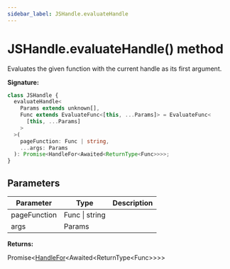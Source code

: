 ```yaml
---
sidebar_label: JSHandle.evaluateHandle
---
```


# JSHandle.evaluateHandle() method

Evaluates the given function with the current handle as its first argument.

**Signature:**

```typescript
class JSHandle {
  evaluateHandle<
    Params extends unknown[],
    Func extends EvaluateFunc<[this, ...Params]> = EvaluateFunc<
      [this, ...Params]
    >
  >(
    pageFunction: Func | string,
    ...args: Params
  ): Promise<HandleFor<Awaited<ReturnType<Func>>>>;
}
```

## Parameters

| Parameter    | Type           | Description |
| ------------ | -------------- | ----------- |
| pageFunction | Func \| string |             |
| args         | Params         |             |

**Returns:**

Promise&lt;[HandleFor](./puppeteer.handlefor.md)&lt;Awaited&lt;ReturnType&lt;Func&gt;&gt;&gt;&gt;
